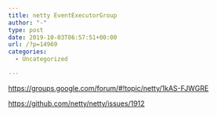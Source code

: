 ```yaml
---
title: netty EventExecutorGroup
author: "-"
type: post
date: 2019-10-03T06:57:51+00:00
url: /?p=14969
categories:
  - Uncategorized

---
```

https://groups.google.com/forum/#!topic/netty/1kAS-FJWGRE
  
https://github.com/netty/netty/issues/1912